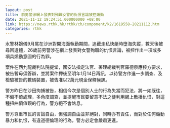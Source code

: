 ```yaml
---
layout: post
title: 前男警涉網上發表對殉職女警的仇恨言論被控煽動
date: 2021-11-12 19:24:51.000000000 +08:00
link: https://news.rthk.hk/rthk/ch/component/k2/1619558-20211112.htm
categories: rthk
---
```


水警林婉儀9月尾在沙洲對開海面執勤期間，追截走私快艇時墮海失蹤，數天後被尋回遺體，26歲前男警涉在網上發表對女警殉職的仇恨言論，被控作出一項或多項具煽動意圖的行為罪。

案件在西九龍裁判法院提堂，國安法指定法官、署理總裁判官羅德泉應控方要求，被告暫毋須答辯，並將案件押後至明年1月14日再訊，以待警方作進一步調查、及檢驗被告的數碼裝置，被告准以2萬元現金保釋候訊。

警方昨日在沙田拘捕被告，相信今次是個別人士的行為失當而犯法，將一如既往，不偏不倚處理，多角度調查，並提醒市民要留意不法之徒利用網上散播仇恨，對這種扭曲價值觀的行為，警方絕不會姑息。

警方尊重市民的言論自由，但強調自由並非絕對，同時亦有責任，而對於任何煽動暴力和仇恨，有違道德倫理的行為，警方必定會嚴肅更進。
